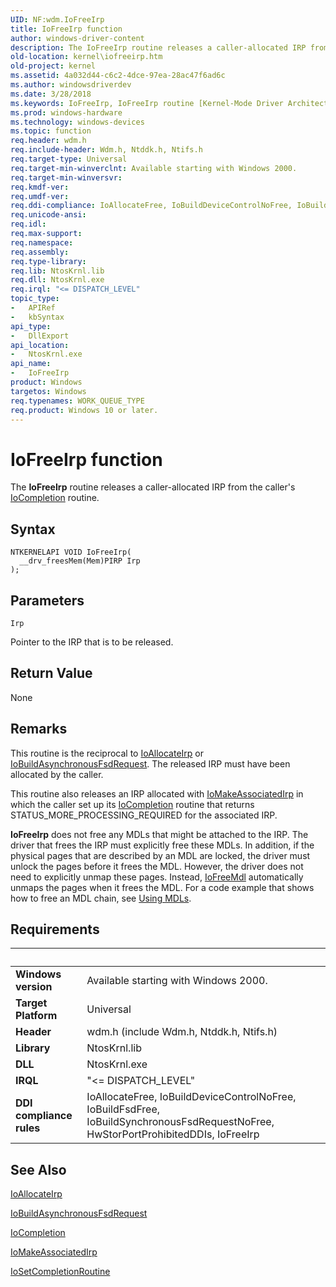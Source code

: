 ```yaml
---
UID: NF:wdm.IoFreeIrp
title: IoFreeIrp function
author: windows-driver-content
description: The IoFreeIrp routine releases a caller-allocated IRP from the caller's IoCompletion routine.
old-location: kernel\iofreeirp.htm
old-project: kernel
ms.assetid: 4a032d44-c6c2-4dce-97ea-28ac47f6ad6c
ms.author: windowsdriverdev
ms.date: 3/28/2018
ms.keywords: IoFreeIrp, IoFreeIrp routine [Kernel-Mode Driver Architecture], k104_fc262cc4-a482-4a92-9f8e-1e5765c9b1d4.xml, kernel.iofreeirp, wdm/IoFreeIrp
ms.prod: windows-hardware
ms.technology: windows-devices
ms.topic: function
req.header: wdm.h
req.include-header: Wdm.h, Ntddk.h, Ntifs.h
req.target-type: Universal
req.target-min-winverclnt: Available starting with Windows 2000.
req.target-min-winversvr: 
req.kmdf-ver: 
req.umdf-ver: 
req.ddi-compliance: IoAllocateFree, IoBuildDeviceControlNoFree, IoBuildFsdFree, IoBuildSynchronousFsdRequestNoFree, HwStorPortProhibitedDDIs, IoFreeIrp
req.unicode-ansi: 
req.idl: 
req.max-support: 
req.namespace: 
req.assembly: 
req.type-library: 
req.lib: NtosKrnl.lib
req.dll: NtosKrnl.exe
req.irql: "<= DISPATCH_LEVEL"
topic_type:
-	APIRef
-	kbSyntax
api_type:
-	DllExport
api_location:
-	NtosKrnl.exe
api_name:
-	IoFreeIrp
product: Windows
targetos: Windows
req.typenames: WORK_QUEUE_TYPE
req.product: Windows 10 or later.
---
```



# IoFreeIrp function
The <b>IoFreeIrp</b> routine releases a caller-allocated IRP from the caller's <a href="https://msdn.microsoft.com/library/windows/hardware/ff548354">IoCompletion</a> routine.

## Syntax

```
NTKERNELAPI VOID IoFreeIrp(
  __drv_freesMem(Mem)PIRP Irp
);
```

## Parameters

`Irp`

Pointer to the IRP that is to be released.


## Return Value

None

## Remarks

This routine is the reciprocal to <a href="https://msdn.microsoft.com/library/windows/hardware/ff548257">IoAllocateIrp</a> or <a href="https://msdn.microsoft.com/library/windows/hardware/ff548310">IoBuildAsynchronousFsdRequest</a>. The released IRP must have been allocated by the caller.

This routine also releases an IRP allocated with <a href="https://msdn.microsoft.com/library/windows/hardware/ff549397">IoMakeAssociatedIrp</a> in which the caller set up its <a href="https://msdn.microsoft.com/library/windows/hardware/ff548354">IoCompletion</a> routine that returns STATUS_MORE_PROCESSING_REQUIRED for the associated IRP.

<b>IoFreeIrp</b> does not free any MDLs that might be attached to the IRP. The driver that frees the IRP must explicitly free these MDLs. In addition, if the physical pages that are described by an MDL are locked, the driver must unlock the pages before it frees the MDL. However, the driver does not need to explicitly unmap these pages. Instead, <a href="https://msdn.microsoft.com/library/windows/hardware/ff549126">IoFreeMdl</a> automatically unmaps the pages when it frees the MDL. For a code example that shows how to free an MDL chain, see <a href="https://msdn.microsoft.com/library/windows/hardware/ff565421">Using MDLs</a>.

## Requirements
| &nbsp; | &nbsp; |
| ---- |:---- |
| **Windows version** | Available starting with Windows 2000.  |
| **Target Platform** | Universal |
| **Header** | wdm.h (include Wdm.h, Ntddk.h, Ntifs.h) |
| **Library** | NtosKrnl.lib |
| **DLL** | NtosKrnl.exe |
| **IRQL** | "<= DISPATCH_LEVEL" |
| **DDI compliance rules** | IoAllocateFree, IoBuildDeviceControlNoFree, IoBuildFsdFree, IoBuildSynchronousFsdRequestNoFree, HwStorPortProhibitedDDIs, IoFreeIrp |

## See Also

<a href="https://msdn.microsoft.com/library/windows/hardware/ff548257">IoAllocateIrp</a>



<a href="https://msdn.microsoft.com/library/windows/hardware/ff548310">IoBuildAsynchronousFsdRequest</a>



<a href="https://msdn.microsoft.com/library/windows/hardware/ff548354">IoCompletion</a>



<a href="https://msdn.microsoft.com/library/windows/hardware/ff549397">IoMakeAssociatedIrp</a>



<a href="https://msdn.microsoft.com/library/windows/hardware/ff549679">IoSetCompletionRoutine</a>